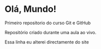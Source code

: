 # Olá, Mundo!

 Primeiro repositorio  do  curso Git e GitHub

 Repositório criado durante uma aula ao vivo.
 
 Essa linha eu alterei directamente do site
